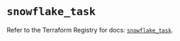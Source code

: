 # `snowflake_task`

Refer to the Terraform Registry for docs: [`snowflake_task`](https://registry.terraform.io/providers/snowflake-labs/snowflake/1.0.2/docs/resources/task).
